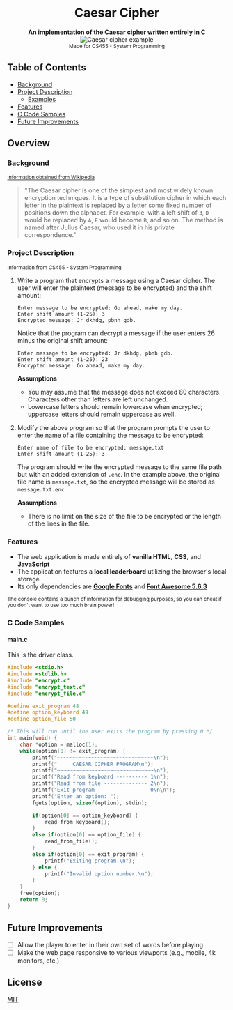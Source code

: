 <div align="center">
  <h1>Caesar Cipher</h1>
</div>

<div align="center">
  <strong>An implementation of the Caesar cipher written entirely in C</strong>
</div>  

<div align="center">
  <img src="https://cdncontribute.geeksforgeeks.org/wp-content/uploads/ceaserCipher.png" alt="Caesar cipher example">
</div>
  
<div align="center">  
  <sub>Made for CS455 - System Programming</sub>
</div>

## Table of Contents
- [Background](#background)
- [Project Description](#project-descrption)
  - [Examples](#examples)
- [Features](#features)
- [C Code Samples](#c-code)
- [Future Improvements](#future-improvements)

## Overview
  ### Background
  <sub><a href="https://en.wikipedia.org/wiki/Caesar_cipher" target="_blank">Information obtained from Wikipedia</a></sub>
  >"The Caesar cipher is one of the simplest and most widely known encryption techniques. It is a type of substitution cipher in which each letter in the plaintext is replaced by a letter some fixed number of positions down the alphabet. For example, with a left shift of `3`, `D` would be replaced by `A`, `E` would become `B`, and so on. The method is named after Julius Caesar, who used it in his private correspondence."
  
  ### Project Description
  <sub>Information from CS455 - System Programming</sub>
  1. Write a program that encrypts a message using a Caesar cipher. The user will enter the plaintext (message to be encrypted) and the shift amount:
  
      ```
      Enter message to be encrypted: Go ahead, make my day.
      Enter shift amount (1-25): 3
      Encrypted message: Jr dkhdg, pbnh gdb.
      ```
      
     Notice that the program can decrypt a message if the user enters 26 minus the original shift amount:  
   
      ```
      Enter message to be encrypted: Jr dkhdg, pbnh gdb.
      Enter shift amount (1-25): 23
      Encrypted message: Go ahead, make my day.
      ```
      
      **Assumptions**
      - You may assume that the message does not exceed 80 characters. Characters other than letters are left unchanged. 
      - Lowercase letters should remain lowercase when encrypted; uppercase letters should remain uppercase as well.
  
  2. Modify the above program so that the program prompts the user to enter the name of a file containing the message to be encrypted:
  
      ```
      Enter name of file to be encrypted: message.txt
      Enter shift amount (1-25): 3
      ```
      
      The program should write the encrypted message to the same file path but with an added extension of `.enc`. In the example above, the original file name is `message.txt`, so the encrypted message will be stored as `message.txt.enc`.  
      
      **Assumptions**
      - There is no limit on the size of the file to be encrypted or the length of the lines in the file. 

### Features
- The web application is made entirely of **vanilla HTML**, **CSS**, and **JavaScript**
- The application features a  **local leaderboard** utilizing the browser's local storage
- Its only dependencies are **[Google Fonts](https://fonts.google.com/)** and **[Font Awesome 5.6.3](https://fontawesome.com/)**

<sub>The console contains a bunch of information for debugging purposes, so you can cheat if you don't want to use too much brain power! </sub>

### C Code Samples

#### main.c
This is the driver class.
```c
#include <stdio.h>
#include <stdlib.h>
#include "encrypt.c"
#include "encrypt_text.c"
#include "encrypt_file.c"

#define exit_program 48
#define option_keyboard 49
#define option_file 50

/* This will run until the user exits the program by pressing 0 */
int main(void) {
    char *option = malloc(1);
    while(option[0] != exit_program) {
        printf("~~~~~~~~~~~~~~~~~~~~~~~~~~~~~~~\n");
        printf("     CAESAR CIPHER PROGRAM\n");
        printf("~~~~~~~~~~~~~~~~~~~~~~~~~~~~~~~\n");
        printf("Read from keyboard ---------- 1\n");
        printf("Read from file -------------- 2\n");
        printf("Exit program ---------------- 0\n\n");
        printf("Enter an option: ");
        fgets(option, sizeof(option), stdin);

        if(option[0] == option_keyboard) {
            read_from_keyboard();
        }
        else if(option[0] == option_file) {
            read_from_file();
        }
        else if(option[0] == exit_program) {
            printf("Exiting program.\n");
        } else {
            printf("Invalid option number.\n");
        }
    }
	free(option);
    return 0;
}
```

## Future Improvements
- [ ] Allow the player to enter in their own set of words before playing
- [ ] Make the web page responsive to various viewports (e.g., mobile, 4k monitors, etc.)

## License
[MIT](https://tldrlegal.com/license/mit-license)
    

